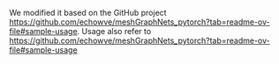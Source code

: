 We modified it based on the GitHub project https://github.com/echowve/meshGraphNets_pytorch?tab=readme-ov-file#sample-usage. Usage also refer to https://github.com/echowve/meshGraphNets_pytorch?tab=readme-ov-file#sample-usage
